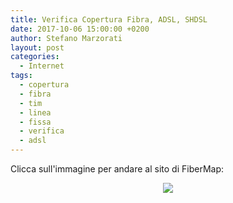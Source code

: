 ```yaml
---
title: Verifica Copertura Fibra, ADSL, SHDSL
date: 2017-10-06 15:00:00 +0200
author: Stefano Marzorati
layout: post
categories:
  - Internet
tags:
  - copertura
  - fibra
  - tim
  - linea
  - fissa
  - verifica
  - adsl
---
```

Clicca sull'immagine per andare al sito di FiberMap:   

<p align="center">
  <a href="https://fibermap.it/Presentation/Index#/map" target="_blank"><img src="https://farm5.staticflickr.com/4472/36861793493_1a139a8e6c_o.png"></a>
</p>   
